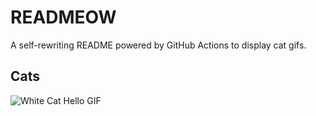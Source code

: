 # READMEOW

A self-rewriting README powered by GitHub Actions to display cat gifs.

## Cats

![White Cat Hello GIF](https://media4.giphy.com/media/v1.Y2lkPTlhY2QwMmRheWhnNXgxYnJoamgzNjMwaDRrbGdmZWpjeWRqbDNsdWVqdmtkYXU3ayZlcD12MV9naWZzX3NlYXJjaCZjdD1n/vFKqnCdLPNOKc/200.gif)
